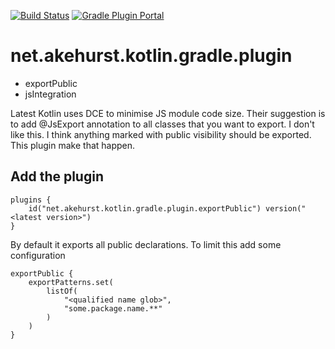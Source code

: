[![Build Status](https://travis-ci.com/dhakehurst/net.akehurst.kotlin.export-public.svg?branch=master)](https://travis-ci.com/dhakehurst/net.akehurst.kotlin.export-public)
[![Gradle Plugin Portal](https://img.shields.io/maven-metadata/v/https/plugins.gradle.org/m2/net/akehurst/kotlin/gradle/plugin/exportPublic/maven-metadata.xml.svg?colorB=007ec6&label=gradle%20plugin)](https://plugins.gradle.org/plugin/net.akehurst.kotlin.gradle.plugin.exportPublic)

# net.akehurst.kotlin.gradle.plugin
- exportPublic
- jsIntegration


Latest Kotlin uses DCE to minimise JS module code size.
Their suggestion is to add @JsExport annotation to all classes that you want to export.
I don't like this. I think anything marked with public visibility should be exported.
This plugin make that happen.


## Add the plugin

```
plugins {
    id("net.akehurst.kotlin.gradle.plugin.exportPublic") version("<latest version>")
}
```

By default it exports all public declarations.
To limit this add some configuration

```
exportPublic {
    exportPatterns.set(
        listOf(
            "<qualified name glob>",
            "some.package.name.**"
        )
    )
}
```
